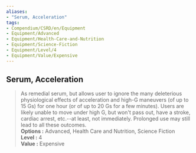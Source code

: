 ```yaml
---
aliases:
- "Serum, Acceleration"
tags:
- Compendium/CSRD/en/Equipment
- Equipment/Advanced
- Equipment/Health-Care-and-Nutrition
- Equipment/Science-Fiction
- Equipment/Level/4
- Equipment/Value/Expensive
---
```


  
## Serum, Acceleration  
  
>As remedial serum, but allows user to ignore the many deleterious physiological effects of acceleration and high-G maneuvers (of up to 15 Gs) for one hour (or of up to 20 Gs for a few minutes). Users are likely unable to move under high G, but won't pass out, have a stroke, cardiac arrest, etc.--at least, not immediately. Prolonged use may still lead to all these outcomes.  
> **Options :** Advanced, Health Care and Nutrition, Science Fiction  
> **Level :** 4  
> **Value :** Expensive